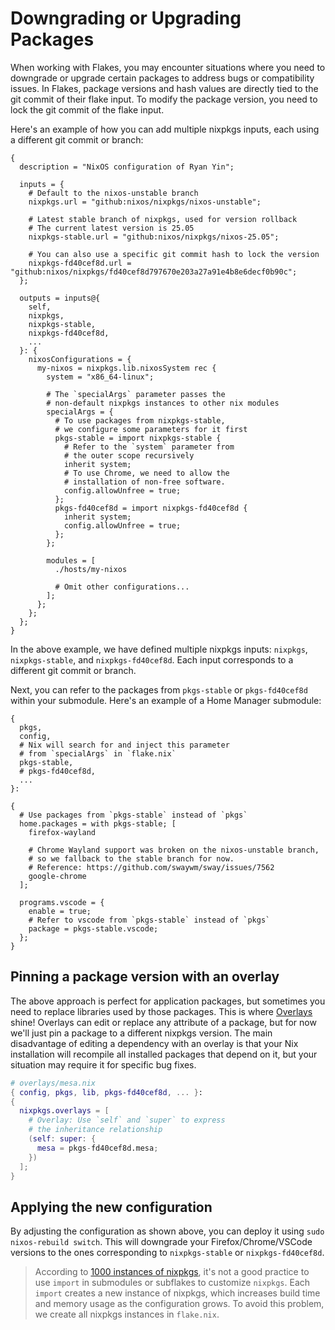 # Downgrading or Upgrading Packages

When working with Flakes, you may encounter situations where you need to downgrade or
upgrade certain packages to address bugs or compatibility issues. In Flakes, package
versions and hash values are directly tied to the git commit of their flake input. To
modify the package version, you need to lock the git commit of the flake input.

Here's an example of how you can add multiple nixpkgs inputs, each using a different git
commit or branch:

```nix{8-13,19-20,27-44}
{
  description = "NixOS configuration of Ryan Yin";

  inputs = {
    # Default to the nixos-unstable branch
    nixpkgs.url = "github:nixos/nixpkgs/nixos-unstable";

    # Latest stable branch of nixpkgs, used for version rollback
    # The current latest version is 25.05
    nixpkgs-stable.url = "github:nixos/nixpkgs/nixos-25.05";

    # You can also use a specific git commit hash to lock the version
    nixpkgs-fd40cef8d.url = "github:nixos/nixpkgs/fd40cef8d797670e203a27a91e4b8e6decf0b90c";
  };

  outputs = inputs@{
    self,
    nixpkgs,
    nixpkgs-stable,
    nixpkgs-fd40cef8d,
    ...
  }: {
    nixosConfigurations = {
      my-nixos = nixpkgs.lib.nixosSystem rec {
        system = "x86_64-linux";

        # The `specialArgs` parameter passes the
        # non-default nixpkgs instances to other nix modules
        specialArgs = {
          # To use packages from nixpkgs-stable,
          # we configure some parameters for it first
          pkgs-stable = import nixpkgs-stable {
            # Refer to the `system` parameter from
            # the outer scope recursively
            inherit system;
            # To use Chrome, we need to allow the
            # installation of non-free software.
            config.allowUnfree = true;
          };
          pkgs-fd40cef8d = import nixpkgs-fd40cef8d {
            inherit system;
            config.allowUnfree = true;
          };
        };

        modules = [
          ./hosts/my-nixos

          # Omit other configurations...
        ];
      };
    };
  };
}
```

In the above example, we have defined multiple nixpkgs inputs: `nixpkgs`,
`nixpkgs-stable`, and `nixpkgs-fd40cef8d`. Each input corresponds to a different git
commit or branch.

Next, you can refer to the packages from `pkgs-stable` or `pkgs-fd40cef8d` within your
submodule. Here's an example of a Home Manager submodule:

```nix{4-7,13,25}
{
  pkgs,
  config,
  # Nix will search for and inject this parameter
  # from `specialArgs` in `flake.nix`
  pkgs-stable,
  # pkgs-fd40cef8d,
  ...
}:

{
  # Use packages from `pkgs-stable` instead of `pkgs`
  home.packages = with pkgs-stable; [
    firefox-wayland

    # Chrome Wayland support was broken on the nixos-unstable branch,
    # so we fallback to the stable branch for now.
    # Reference: https://github.com/swaywm/sway/issues/7562
    google-chrome
  ];

  programs.vscode = {
    enable = true;
    # Refer to vscode from `pkgs-stable` instead of `pkgs`
    package = pkgs-stable.vscode;
  };
}
```

## Pinning a package version with an overlay

The above approach is perfect for application packages, but sometimes you need to replace
libraries used by those packages. This is where [Overlays](../nixpkgs/overlays.md) shine!
Overlays can edit or replace any attribute of a package, but for now we'll just pin a
package to a different nixpkgs version. The main disadvantage of editing a dependency with
an overlay is that your Nix installation will recompile all installed packages that depend
on it, but your situation may require it for specific bug fixes.

```nix
# overlays/mesa.nix
{ config, pkgs, lib, pkgs-fd40cef8d, ... }:
{
  nixpkgs.overlays = [
    # Overlay: Use `self` and `super` to express
    # the inheritance relationship
    (self: super: {
      mesa = pkgs-fd40cef8d.mesa;
    })
  ];
}
```

## Applying the new configuration

By adjusting the configuration as shown above, you can deploy it using
`sudo nixos-rebuild switch`. This will downgrade your Firefox/Chrome/VSCode versions to
the ones corresponding to `nixpkgs-stable` or `nixpkgs-fd40cef8d`.

> According to
> [1000 instances of nixpkgs](https://discourse.nixos.org/t/1000-instances-of-nixpkgs/17347),
> it's not a good practice to use `import` in submodules or subflakes to customize
> `nixpkgs`. Each `import` creates a new instance of nixpkgs, which increases build time
> and memory usage as the configuration grows. To avoid this problem, we create all
> nixpkgs instances in `flake.nix`.
